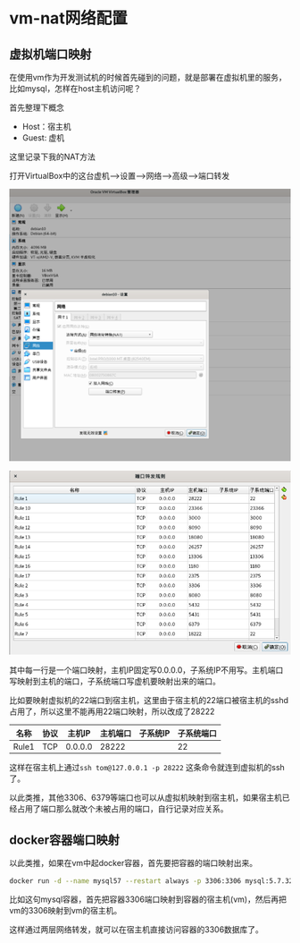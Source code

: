 # vm-nat网络配置

## 虚拟机端口映射

在使用vm作为开发测试机的时候首先碰到的问题，就是部署在虚拟机里的服务，比如mysql，怎样在host主机访问呢？

首先整理下概念

* Host：宿主机
* Guest: 虚机

这里记录下我的NAT方法


打开VirtualBox中的这台虚机-->设置-->网络-->高级-->端口转发


![vm-network1](./img/vm-network1.png)

![vm-network2](./img/vm-network2.png)

其中每一行是一个端口映射，主机IP固定写0.0.0.0，子系统IP不用写。主机端口写映射到主机的端口，子系统端口写虚机要映射出来的端口。

比如要映射虚拟机的22端口到宿主机，这里由于宿主机的22端口被宿主机的sshd占用了，所以这里不能再用22端口映射，所以改成了28222

| 名称  | 协议 | 主机IP  | 主机端口 | 子系统IP | 子系统端口 |
|-------|------|---------|----------|----------|------------|
| Rule1 | TCP  | 0.0.0.0 | 28222    |          | 22         |


这样在宿主机上通过`ssh tom@127.0.0.1 -p 28222` 这条命令就连到虚拟机的ssh了。

以此类推，其他3306、6379等端口也可以从虚拟机映射到宿主机，如果宿主机已经占用了端口那么就改个未被占用的端口，自行记录对应关系。

## docker容器端口映射

以此类推，如果在vm中起docker容器，首先要把容器的端口映射出来。

```bash
docker run -d --name mysql57 --restart always -p 3306:3306 mysql:5.7.32
```
比如这句mysql容器，首先把容器3306端口映射到容器的宿主机(vm)，然后再把vm的3306映射到vm的宿主机。

这样通过两层网络转发，就可以在宿主机直接访问容器的3306数据库了。